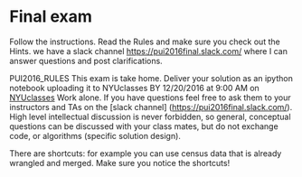 # Final exam

Follow the instructions. Read the Rules and make sure you check out the Hints.
we have a slack channel https://pui2016final.slack.com/ where I can answer questions and post clarifications.

PUI2016_RULES
This exam is take home. Deliver your solution as an ipython notebook uploading it to NYUclasses BY 12/20/2016 at 9:00 AM on [NYUclasses](https://newclasses.nyu.edu/portal/site/117cb090-5a95-4c21-ae3b-1689f142f714/page/b024aa3e-e0b6-4e83-869c-d25fe12a66ff)
Work alone. If you have questions feel free to ask them to your instructors and TAs on the [slack channel] (https://pui2016final.slack.com/). High level intellectual discussion is never forbidden, so general, conceptual questions can be discussed with your class mates, but do not exchange code, or algorithms (specific solution design).

There are shortcuts: for example you can use census data that is already wrangled and merged. Make sure you notice the shortcuts!
